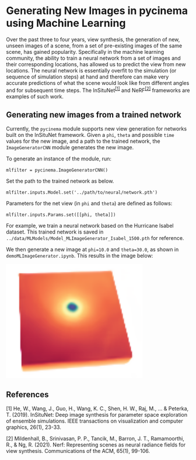 # Generating New Images in pycinema using Machine Learning

Over the past three to four years, view synthesis, the generation of new, unseen images of a scene, from a set of pre-existing images of the same scene, has gained popularity. Specifically in the machine learning community, the ability to train a neural network from a set of images and their corresponding locations, has allowed us to predict the view from new locations. The neural network is essentially overfit to the simulation (or sequence of simulation steps) at hand and therefore can make very accurate predictions of what the scene would look like from different angles and for subsequent time steps. The InSituNet<sup>[[1]](#1)</sup> and NeRF<sup>[[2]](#2)</sup> frameworks are examples of such work. 

## Generating new images from a trained network

Currently, the `pycinema` module supports new view generation for networks built on the InSituNet framework. Given a `phi`, `theta` and possible `time` values for the new image, and a path to the trained network, the `ImageGeneratorCNN` module generates the new image.


To generate an instance of the module, run:
```
mlfilter = pycinema.ImageGeneratorCNN()
``` 

Set the path to the trained network as below. 
```
mlfilter.inputs.Model.set('../path/to/neural/network.pth')
```

Parameters for the net view (in `phi` and `theta`) are defined as follows:
```
mlfilter.inputs.Params.set([[phi, theta]])
```

For example, we train a neural network based on the Hurricane Isabel dataset. This trained network is saved in `../data/MLModels/Model_MLImageGenerator_Isabel_1500.pth` for reference. 

We then generate a new image at `phi=10.0` and `theta=30.0`, as shown in `demoMLImageGenerator.ipynb`. This results in the image below:

![Predicted Image](predictedImages/demoMLImageGenerator_10_30.png)

## References

<a id="1">[1]</a> 
He, W., Wang, J., Guo, H., Wang, K. C., Shen, H. W., Raj, M., ... & Peterka, T. (2019). InSituNet: Deep image synthesis for parameter space exploration of ensemble simulations. IEEE transactions on visualization and computer graphics, 26(1), 23-33.

<a id="2">[2]</a> 
Mildenhall, B., Srinivasan, P. P., Tancik, M., Barron, J. T., Ramamoorthi, R., & Ng, R. (2021). Nerf: Representing scenes as neural radiance fields for view synthesis. Communications of the ACM, 65(1), 99-106.